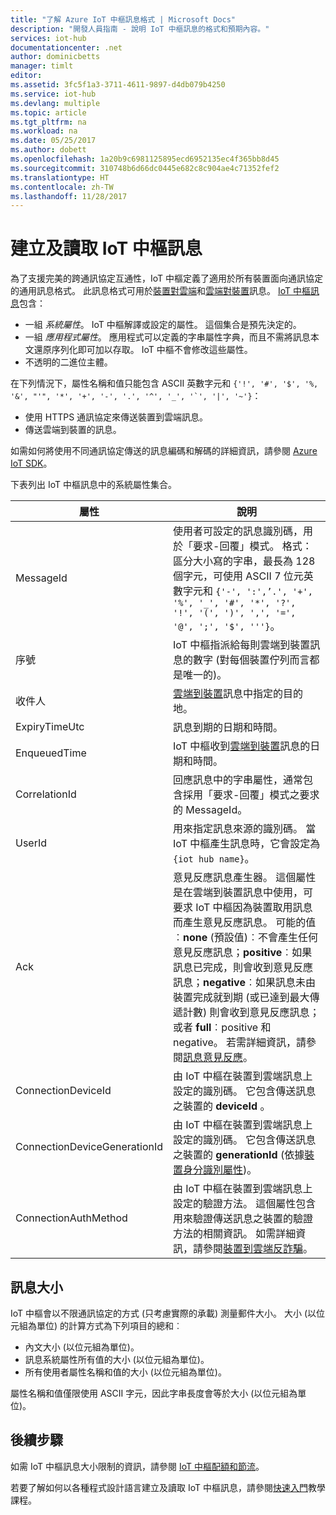 ```yaml
---
title: "了解 Azure IoT 中樞訊息格式 | Microsoft Docs"
description: "開發人員指南 - 說明 IoT 中樞訊息的格式和預期內容。"
services: iot-hub
documentationcenter: .net
author: dominicbetts
manager: timlt
editor: 
ms.assetid: 3fc5f1a3-3711-4611-9897-d4db079b4250
ms.service: iot-hub
ms.devlang: multiple
ms.topic: article
ms.tgt_pltfrm: na
ms.workload: na
ms.date: 05/25/2017
ms.author: dobett
ms.openlocfilehash: 1a20b9c6981125895ecd6952135ec4f365bb8d45
ms.sourcegitcommit: 310748b6d66dc0445e682c8c904ae4c71352fef2
ms.translationtype: HT
ms.contentlocale: zh-TW
ms.lasthandoff: 11/28/2017
---
```

# <a name="create-and-read-iot-hub-messages"></a>建立及讀取 IoT 中樞訊息

為了支援完美的跨通訊協定互通性，IoT 中樞定義了適用於所有裝置面向通訊協定的通用訊息格式。 此訊息格式可用於[裝置對雲端][lnk-d2c]和[雲端對裝置][lnk-c2d]訊息。 [IoT 中樞訊息][lnk-messaging]包含：

* 一組 *系統屬性*。 IoT 中樞解譯或設定的屬性。 這個集合是預先決定的。
* 一組 *應用程式屬性*。 應用程式可以定義的字串屬性字典，而且不需將訊息本文還原序列化即可加以存取。 IoT 中樞不會修改這些屬性。
* 不透明的二進位主體。

在下列情況下，屬性名稱和值只能包含 ASCII 英數字元和 ``{'!', '#', '$', '%, '&', "'", '*', '+', '-', '.', '^', '_', '`', '|', '~'}``：

* 使用 HTTPS 通訊協定來傳送裝置到雲端訊息。
* 傳送雲端到裝置的訊息。

如需如何將使用不同通訊協定傳送的訊息編碼和解碼的詳細資訊，請參閱 [Azure IoT SDK][lnk-sdks]。

下表列出 IoT 中樞訊息中的系統屬性集合。

| 屬性 | 說明 |
| --- | --- |
| MessageId |使用者可設定的訊息識別碼，用於「要求-回覆」模式。 格式：區分大小寫的字串，最長為 128 個字元，可使用 ASCII 7 位元英數字元和 `{'-', ':',’.', '+', '%', '_', '#', '*', '?', '!', '(', ')', ',', '=', '@', ';', '$', '''}`。 |
| 序號 |IoT 中樞指派給每則雲端到裝置訊息的數字 (對每個裝置佇列而言都是唯一的)。 |
| 收件人 |[雲端到裝置][lnk-c2d]訊息中指定的目的地。 |
| ExpiryTimeUtc |訊息到期的日期和時間。 |
| EnqueuedTime |IoT 中樞收到[雲端到裝置][lnk-c2d]訊息的日期和時間。 |
| CorrelationId |回應訊息中的字串屬性，通常包含採用「要求-回覆」模式之要求的 MessageId。 |
| UserId |用來指定訊息來源的識別碼。 當 IoT 中樞產生訊息時，它會設定為 `{iot hub name}`。 |
| Ack |意見反應訊息產生器。 這個屬性是在雲端到裝置訊息中使用，可要求 IoT 中樞因為裝置取用訊息而產生意見反應訊息。 可能的值︰**none** (預設值)︰不會產生任何意見反應訊息；**positive**︰如果訊息已完成，則會收到意見反應訊息；**negative**︰如果訊息未由裝置完成就到期 (或已達到最大傳遞計數) 則會收到意見反應訊息；或者 **full**︰positive 和 negative。 若需詳細資訊，請參閱[訊息意見反應][lnk-feedback]。 |
| ConnectionDeviceId |由 IoT 中樞在裝置到雲端訊息上設定的識別碼。 它包含傳送訊息之裝置的 **deviceId** 。 |
| ConnectionDeviceGenerationId |由 IoT 中樞在裝置到雲端訊息上設定的識別碼。 它包含傳送訊息之裝置的 **generationId** (依據[裝置身分識別屬性][lnk-device-properties])。 |
| ConnectionAuthMethod |由 IoT 中樞在裝置到雲端訊息上設定的驗證方法。 這個屬性包含用來驗證傳送訊息之裝置的驗證方法的相關資訊。 如需詳細資訊，請參閱[裝置到雲端反詐騙][lnk-antispoofing]。 |

## <a name="message-size"></a>訊息大小

IoT 中樞會以不限通訊協定的方式 (只考慮實際的承載) 測量郵件大小。 大小 (以位元組為單位) 的計算方式為下列項目的總和︰

* 內文大小 (以位元組為單位)。
* 訊息系統屬性所有值的大小 (以位元組為單位)。
* 所有使用者屬性名稱和值的大小 (以位元組為單位)。

屬性名稱和值僅限使用 ASCII 字元，因此字串長度會等於大小 (以位元組為單位)。

## <a name="next-steps"></a>後續步驟

如需 IoT 中樞訊息大小限制的資訊，請參閱 [IoT 中樞配額和節流][lnk-quotas]。

若要了解如何以各種程式設計語言建立及讀取 IoT 中樞訊息，請參閱[快速入門][lnk-get-started]教學課程。

[lnk-messaging]: iot-hub-devguide-messaging.md
[lnk-quotas]: iot-hub-devguide-quotas-throttling.md
[lnk-get-started]: iot-hub-get-started.md
[lnk-sdks]: iot-hub-devguide-sdks.md
[lnk-c2d]: iot-hub-devguide-messages-c2d.md
[lnk-d2c]: iot-hub-devguide-messages-d2c.md
[lnk-feedback]: iot-hub-devguide-messages-c2d.md#message-feedback
[lnk-device-properties]: iot-hub-devguide-identity-registry.md#device-identity-properties
[lnk-antispoofing]: iot-hub-devguide-messages-d2c.md#anti-spoofing-properties
